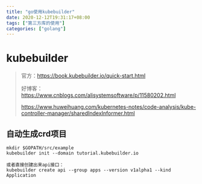 ```yaml
---
title: "go使用kubebuilder"
date: 2020-12-12T19:31:17+08:00
tags: ["第三方库的使用"]
categories: ["golang"]
---
```

<!--more-->
# kubebuilder

> 官方：https://book.kubebuilder.io/quick-start.html  
>
> 好博客：https://www.cnblogs.com/alisystemsoftware/p/11580202.html
>
> https://www.huweihuang.com/kubernetes-notes/code-analysis/kube-controller-manager/sharedIndexInformer.html

## 自动生成crd项目

```shell
mkdir $GOPATH/src/example
kubebuilder init --domain tutorial.kubebuilder.io

或者直接创建出来api接口：
kubebuilder create api --group apps --version v1alpha1 --kind Application
```

